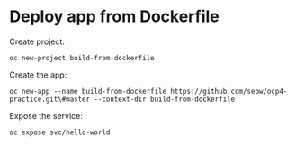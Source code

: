 # Deploy app from Dockerfile

Create project:

```
oc new-project build-from-dockerfile
```

Create the app:

`oc new-app --name build-from-dockerfile https://github.com/sebw/ocp4-practice.git\#master --context-dir build-from-dockerfile`

Expose the service:

`oc expose svc/hello-world`
